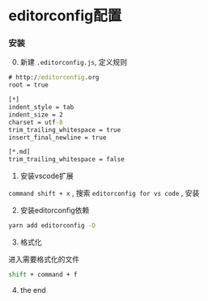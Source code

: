 # editorconfig配置

### 安装

0. 新建 `.editorconfig.js`, 定义规则
```cmd
# http://editorconfig.org
root = true

[*]
indent_style = tab
indent_size = 2
charset = utf-8
trim_trailing_whitespace = true
insert_final_newline = true

[*.md]
trim_trailing_whitespace = false

```

1. 安装vscode扩展

`command shift + x` , 搜索 `editorconfig for vs code` , 安装

2. 安装editorconfig依赖

```cmd
yarn add editorconfig -D
```

3. 格式化

进入需要格式化的文件
```cmd
shift + command + f
```

4. the end
